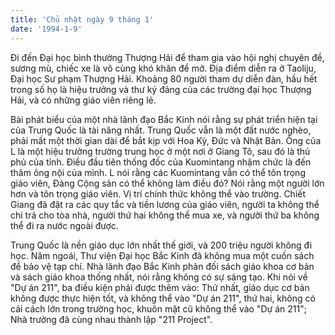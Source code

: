 ```yaml
---
title: 'Chủ nhật ngày 9 tháng 1'
date: '1994-1-9'
---
```

Đi đến Đại học bình thường Thượng Hải để tham gia vào hội nghị chuyên đề, sương mù, chiếc xe là vô cùng khó khăn để mở. Địa điểm diễn ra ở Taoliju, Đại học Sư phạm Thượng Hải. Khoảng 80 người tham dự diễn đàn, hầu hết trong số họ là hiệu trưởng và thư ký đảng của các trường đại học Thượng Hải, và có những giáo viên riêng lẻ.

Bài phát biểu của một nhà lãnh đạo Bắc Kinh nói rằng sự phát triển hiện tại của Trung Quốc là tài năng nhất. Trung Quốc vẫn là một đất nước nghèo, phải mất một thời gian dài để bắt kịp với Hoa Kỳ, Đức và Nhật Bản. Ông của L là một hiệu trưởng trường trung học ở một nơi ở Giang Tô, sau đó là thủ phủ của tỉnh. Điều đầu tiên thống đốc của Kuomintang nhậm chức là đến thăm ông nội của mình. L nói rằng các Kuomintang vẫn có thể tôn trọng giáo viên, Đảng Cộng sản có thể không làm điều đó? Nói rằng một người lớn hơn và tôn trọng giáo viên. Vị trí chính thức không thể vào trường. Chiết Giang đã đặt ra các quy tắc và tiền lương của giáo viên, người ta không thể chi trả cho tòa nhà, người thứ hai không thể mua xe, và người thứ ba không thể đi ra nước ngoài được.

Trung Quốc là nền giáo dục lớn nhất thế giới, và 200 triệu người không đi học. Năm ngoái, Thư viện Đại học Bắc Kinh đã không mua một cuốn sách để bảo vệ tạp chí. Nhà lãnh đạo Bắc Kinh phản đối sách giáo khoa cơ bản và sách giáo khoa thống nhất, nói rằng không có sự sáng tạo. Khi nói về "Dự án 211", ba điều kiện phải được thêm vào: Thứ nhất, giáo dục cơ bản không được thực hiện tốt, và không thể vào "Dự án 211", thứ hai, không có cải cách lớn trong trường học, khuôn mặt cũ không thể vào "Dự án 211"; Nhà trường đã cùng nhau thành lập "211 Project".